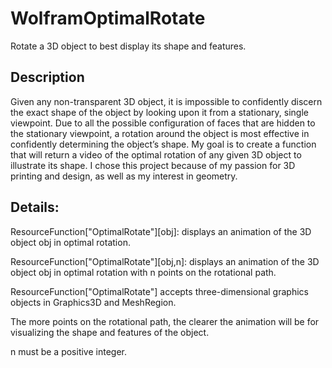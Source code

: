 # WolframOptimalRotate
Rotate a 3D object to best display its shape and features.

## Description

Given any non-transparent 3D object, it is impossible to confidently discern the exact shape of the object by looking upon it from a stationary, single viewpoint. Due to all the possible configuration of faces that are hidden to the stationary viewpoint, a rotation around the object is most effective in confidently determining the object’s shape. My goal is to create a function that will return a video of the optimal rotation of any given 3D object to illustrate its shape. I chose this project because of my passion for 3D printing and design, as well as my interest in geometry.

## Details:

ResourceFunction["OptimalRotate"][obj]: displays an animation of the 3D object obj in optimal rotation.

ResourceFunction["OptimalRotate"][obj,n]: displays an animation of the 3D object obj in optimal rotation with n points on the rotational path.

ResourceFunction["OptimalRotate"] accepts three-dimensional graphics objects in Graphics3D and MeshRegion.

The more points on the rotational path, the clearer the animation will be for visualizing the shape and features of the object.

n must be a positive integer.

